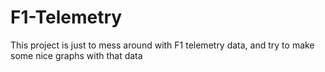# F1-Telemetry
This project is just to mess around with F1 telemetry data, and try to make some nice graphs with that data

